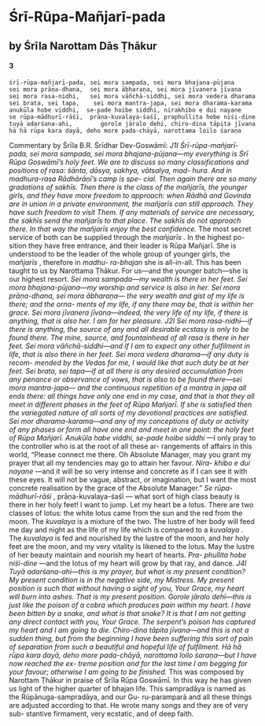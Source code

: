 # Śrī-Rūpa-Mañjarī-pada

## by Śrīla Narottam Dās Ṭhākur

#### 3

    śrī-rūpa-mañjarī-pada, sei mora sampada, sei mora bhajana-pūjana
    sei mora prāṇa-dhana,  sei mora ābharaṇa, sei mora jīvanera jīvana
    sei mora rasa-nidhi,   sei mora vāñchā-siddhi, sei mora vedera dharama
    sei brata, sei tapa,    sei mora mantra-japa, sei mora dharama-karama
    anukūla hobe viddhi,  se-pade hoibe siddhi, nirakhibo e dui nayane
    se rūpa-mādhurī-rāśi,  prāṇa-kuvalaya-śaśī, praphullita hobe niśi-dine
    tuyā adarśana-ahi,        gorole jāralo dehi, chiro-dina tāpita jīvana
    hā hā rūpa kara dayā, deho more pada-chāyā, narottama loilo śaraṇa

Commentary by Śrīla B.R. Śrīdhar Dev-Goswāmī: *J1I Śrī-rūpa-mañjarī-pada, sei mora sampada, sei mora bhajana-pūjana—my everything is Śrī Rūpa Goswāmī’s holy feet. We are to discuss so many classifications and positions of rasa: śānta, dāsya, sakhya, vātsalya, mad- hura. And in madhura-rasa Rādhārāṇī’s camp is spe- cial. Then again there are so many gradations of sakhīs. Then there is the class of the mañjarīs, the younger girls, and they have more freedom to approach: when Rādhā and Govinda are in union in a private environment, the mañjarīs can still approach. They have such freedom to visit Them. If any materials of service are necessary, the sakhīs send the mañjarīs to that place. The sakhīs do not approach there. In that way the mañjarīs enjoy the best confidence.*
The most secret service of both can be supplied through the *mañjarīs* . In the highest po-
sition they have free entrance, and their leader is Rūpa Mañjarī. She is understood to be the leader of the whole group of younger girls, the *mañjarīs* , therefore in *madhu- ra-bhajan* she is all-in-all. This has been taught to us by Narottama Ṭhākur. For us—and the younger batch—she is our highest resort. *Sei mora sampada—my wealth is there in her feet. Sei mora bhajana-pūjana—my worship and service is also in her. Sei mora prāṇa-dhana, sei mora ābharaṇa— the very wealth and gist of my life is there; and the orna- ments of my life, if any there may be, that is within her grace. Sei mora jīvanera jīvana—indeed, the very life of my life, if there is anything, that is also her. I am for her pleasure.* *J2I Sei mora rasa-nidhi—if there is anything, the source of any and all desirable ecstasy is only to be found there. The mine, source, and fountainhead of all rasa is there in her feet. Sei mora vāñchā-siddhi—and if I am to expect any other fulfilment in life, that is also there in her feet. Sei mora vedera dharama—if any duty is recom- mended by the Vedas for me, I would like that such duty be at her feet.* *Sei brata, sei tapa—if at all there is any desired accumulation from any penance or observance of vows, that is also to be found there—sei mora mantra-japa— and the continuous repetition of a mantra in japa all ends there: all things have only one end in my case, and that is that they all meet in different phases in the feet of Rūpa Mañjarī. If she is satisfied then the variegated nature of all sorts of my devotional practices are satisfied. Sei mor dharama-karama—and any of my conceptions of duty or activity of any phases or form all have one end and meet in one point: the holy feet of Rūpa Mañjarī.*
*Anukūla habe viddhi, se-pade hoibe siddhi* —I only pray to the controller who is at the root of all these ar- rangements of affairs in this world, “Please connect me there. Oh Absolute Manager, may you grant my prayer that all my tendencies may go to attain her favour. *Nira- khibo e dui nayane* —and it will be so very intense and
concrete as if I can see it with these eyes. It will not be vague, abstract, or imagination, but I want
the most concrete realisation by the grace of the Absolute Manager.” *Se rūpa-mādhurī-rāśi* , prāṇa-kuvalaya-śaśī — what sort of high class beauty is there in her holy feet! I want to jump. Let my heart be a lotus.
There are two classes of lotus: the white lotus came from the sun and the red from the moon. The *kuvalaya* is a mixture of the two. The lustre of her body will feed me day and night as the life of my life which is compared to a *kuvalaya* . The *kuvalaya* is fed and nourished by the lustre of the moon, and her holy feet are the moon, and my very vitality is likened to the lotus. May the lustre of her beauty maintain and nourish my heart of hearts. *Pra- phullita hobe niśi-dine* —and the lotus of my heart will grow by that ray, and dance. *J4I Tuyā adarśana-ahi—this is my prayer, but what is my present condition? My present condition is in the negative side, my Mistress. My present position is such that without having a sight of you, Your Grace, my heart will burn into ashes. That is my present position. Gorole jāralo dehī—this is just like the poison of a cobra which produces pain within my heart. I have been bitten by a snake, and what is that snake? It is that I am not getting any direct contact with you, Your Grace. The serpent’s poison has captured my heart and I am going to die. Chiro-dina tāpita jīvana—and this is not a sudden thing, but from the beginning I have been suffering this sort of pain of separation from such a beautiful and hopeful life of fulfilment.* *Hā hā rūpa kara dayā, deho more pada-chāyā, narottama loilo śaraṇa—but I have now reached the ex- treme position and for the last time I am begging for your favour; otherwise I am going to be finished.*
This was composed by Narottam Ṭhākur in praise of Śrīla Rūpa Goswāmī. In this way he has given us light of the higher quarter of bhajan life. This sampradāya is named as the Rūpānuga-sampradāya, and our Gu- ru-paramparā and all these things are adjusted according to that. He wrote many songs and they are of very sub- stantive firmament, very ecstatic, and of deep faith.

